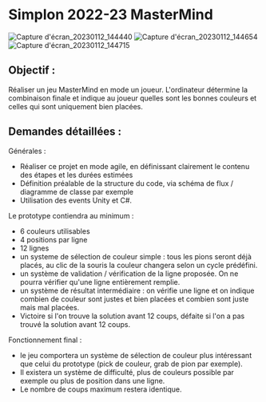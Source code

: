 # Simplon 2022-23 MasterMind
![Capture d'écran_20230112_144440](https://user-images.githubusercontent.com/101596380/212086752-3d3b90a9-b021-4958-b30a-a5730d38dba1.png)
![Capture d'écran_20230112_144654](https://user-images.githubusercontent.com/101596380/212086790-e8b7504e-c7b8-429e-be3d-94b5bc764903.png)
![Capture d'écran_20230112_144715](https://user-images.githubusercontent.com/101596380/212086811-619703d2-ace4-4682-b149-40a93e412f54.png)
## Objectif : 

Réaliser un jeu MasterMind en mode un joueur. L'ordinateur détermine la combinaison finale et indique au joueur quelles sont les bonnes couleurs et celles qui sont uniquement bien placées.

## Demandes détaillées :

Générales :
- Réaliser ce projet en mode agile, en définissant clairement le contenu des étapes et les durées estimées
- Définition préalable de la structure du code, via schéma de flux / diagramme de classe par exemple
- Utilisation des events Unity et C#.

Le prototype contiendra au minimum :
- 6 couleurs utilisables
- 4 positions par ligne
- 12 lignes
- un systeme de sélection de couleur simple : tous les pions seront déjà placés, au clic de la souris la couleur changera selon un cycle prédéfini.
- un système de validation / vérification de la ligne proposée. On ne pourra vérifier qu'une ligne entièrement remplie.
- un système de résultat intermédiaire : on vérifie une ligne et on indique combien de couleur sont justes et bien placées et combien sont juste mais mal placées.
- Victoire si l'on trouve la solution avant 12 coups, défaite si l'on a pas trouvé la solution avant 12 coups.

Fonctionnement final :
- le jeu comportera un système de sélection de couleur plus intéressant que celui du prototype (pick de couleur, grab de pion par exemple).
- Il existera un système de difficulté, plus de couleurs possible par exemple ou plus de position dans une ligne.
- Le nombre de coups maximum restera identique.

